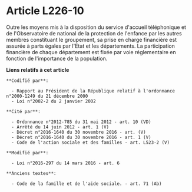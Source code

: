 # Article L226-10

Outre les moyens mis à la disposition du service d'accueil téléphonique et de l'Observatoire de national de la protection de
l'enfance par les autres membres constituant le groupement, sa prise en charge financière est assurée à parts égales par
l'Etat et les départements. La participation financière de chaque département est fixée par voie réglementaire en fonction de
l'importance de la population.

**Liens relatifs à cet article**

	**Codifié par**:

	  - Rapport au Président de la République relatif à l'ordonnance n°2000-1249 du 21 décembre 2000
	  - Loi n°2002-2 du 2 janvier 2002

	**Cité par**:

	  - Ordonnance n°2012-785 du 31 mai 2012 - art. 10 (VD)
	  - Arrêté du 14 juin 2012 - art. 1 (V)
	  - Décret n°2016-1640 du 30 novembre 2016 - art. (V)
	  - Décret n°2016-1640 du 30 novembre 2016 - art. 1 (V)
	  - Code de l'action sociale et des familles - art. L523-2 (V)

	**Modifié par**:

	  - Loi n°2016-297 du 14 mars 2016 - art. 6

	**Anciens textes**:

	  - Code de la famille et de l'aide sociale. - art. 71 (Ab)
